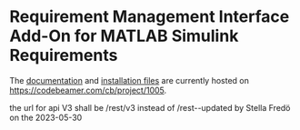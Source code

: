 # Requirement Management Interface Add-On for MATLAB Simulink Requirements
The [documentation](https://codebeamer.com/cb/wiki/985723) and [installation files](https://codebeamer.com/cb/doc/985736/content?raw=true&link_id=8910613) are currently hosted on https://codebeamer.com/cb/project/1005.

the url for api V3 shall be /rest/v3 instead of /rest--updated  by Stella Fredö on the 2023-05-30
